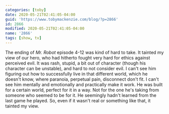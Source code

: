 ```yaml
---
categories: [toby]
date: 2020-05-21T02:41:05-04:00
guid: 'https://www.tobymackenzie.com/blog/?p=2866'
id: 2866
modified: 2020-05-21T02:41:05-04:00
name: '2866'
tags: [show, tv]
---
```


The ending of *Mr.  Robot* episode 4-12 was kind of hard to take.<!--more-->  It tainted my view of our hero, who had hitherto fought very hard for ethics against perceived evil.  It was rash, stupid, a bit out of character (though his character can be unstable), and hard to not consider evil.  I can't see him figuring out how to successfully live in that different world, which he doesn't know, where paranoia, perpetual pain, disconnect don't fit.  I can't see him mentally and emotionally and practically make it work.  He was built for a certain world, perfect for it in a way.  Not for the one he's taking from someone who seemed to be for it.  He seemingly hadn't learned from the last game he played.  So, even if it wasn't real or something like that, it tainted my view.
